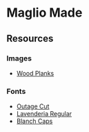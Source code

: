 # Maglio Made

## Resources

### Images
*	[Wood Planks](http://baq-stock.deviantart.com/art/Wooden-Planks-172374904?q=boost:popular+in:resources/textures/wood&qo=160)

### Fonts
*	[Outage Cut](http://www.losttype.com/font/?name=outage)
*	[Lavenderia Regular](http://www.losttype.com/font/?name=lavanderia)
*	[Blanch Caps](http://www.losttype.com/font/?name=blanch)